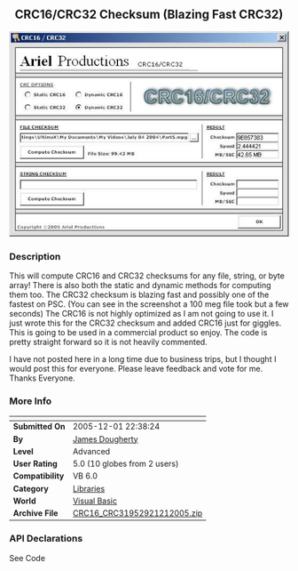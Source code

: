 ﻿<div align="center">

## CRC16/CRC32 Checksum \(Blazing Fast CRC32\)

<img src="PIC2005121225013128.jpg">
</div>

### Description

This will compute CRC16 and CRC32 checksums for any file, string, or byte array! There is also both the static and dynamic methods for computing them too. The CRC32 checksum is blazing fast and possibly one of the fastest on PSC. (You can see in the screenshot a 100 meg file took but a few seconds) The CRC16 is not highly optimized as I am not going to use it. I just wrote this for the CRC32 checksum and added CRC16 just for giggles. This is going to be used in a commercial product so enjoy. The code is pretty straight forward so it is not heavily commented.

I have not posted here in a long time due to business trips, but I thought I would post this for everyone. Please leave feedback and vote for me. Thanks Everyone.
 
### More Info
 


<span>             |<span>
---                |---
**Submitted On**   |2005-12-01 22:38:24
**By**             |[James Dougherty](https://github.com/Planet-Source-Code/PSCIndex/blob/master/ByAuthor/james-dougherty.md)
**Level**          |Advanced
**User Rating**    |5.0 (10 globes from 2 users)
**Compatibility**  |VB 6\.0
**Category**       |[Libraries](https://github.com/Planet-Source-Code/PSCIndex/blob/master/ByCategory/libraries__1-49.md)
**World**          |[Visual Basic](https://github.com/Planet-Source-Code/PSCIndex/blob/master/ByWorld/visual-basic.md)
**Archive File**   |[CRC16\_CRC31952921212005\.zip](https://github.com/Planet-Source-Code/james-dougherty-crc16-crc32-checksum-blazing-fast-crc32__1-63452/archive/master.zip)

### API Declarations

See Code





